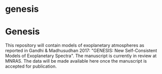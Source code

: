 # genesis
# Genesis
This repository will contain models of exoplanetary atmospheres as reported in Gandhi & Madhusudhan 2017: "GENESIS: New Self-Consistent Models of Exoplanetary Spectra". The manuscript is currently in review at MNRAS. The data will be made available here once the manuscript is accepted for publication. 
